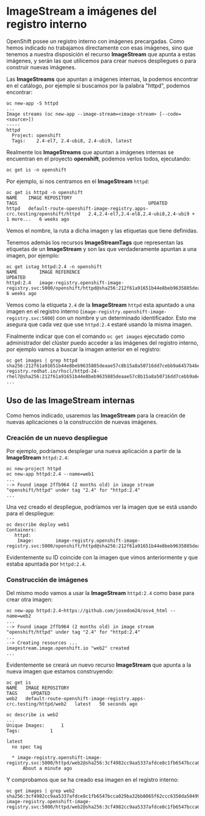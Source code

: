 # ImageStream a imágenes del registro interno

OpenShift posee un registro interno con imágenes precargadas. Como hemos indicado no trabajamos directamente con esas imágenes, sino que tenemos a nuestra disposición el recurso **ImageStream** que apunta a estas imágenes, y serán las que utilicemos para crear nuevos despliegues o para construir nuevas imágenes.

Las **ImageStreams** que apuntan a imágenes internas, la podemos encontrar en el catálogo, por ejemple si buscamos por la palabra "httpd", podemos encontrar:

    oc new-app -S httpd
    ...
    Image streams (oc new-app --image-stream=<image-stream> [--code=<source>])
    -----
    httpd
      Project: openshift
      Tags:    2.4-el7, 2.4-ubi8, 2.4-ubi9, latest

Realmente los **ImageStreams** que apuntan a imágenes internas se encuentran en el proyecto **openshift**, podemos verlos todos, ejecutando:

    oc get is -n openshift

Por ejemplo, si nos centramos en el **ImageStream** `httpd`:

    oc get is httpd -n openshift
    NAME    IMAGE REPOSITORY                                                          TAGS                                                UPDATED
    httpd   default-route-openshift-image-registry.apps-crc.testing/openshift/httpd   2.4,2.4-el7,2.4-el8,2.4-ubi8,2.4-ubi9 + 1 more...   6 weeks ago

Vemos el nombre, la ruta a dicha imagen y las etiquetas que tiene definidas.

Tenemos además los recursos **ImageStreamTags** que representan las etiquetas de un **ImageStream** y son las que verdaderamente apuntan a una imagen, por ejemplo:

    oc get istag httpd:2.4 -n openshift
    NAME        IMAGE REFERENCE                                                                                                                            UPDATED
    httpd:2.4   image-registry.openshift-image-registry.svc:5000/openshift/httpd@sha256:212f61a91651b44e8beb9635885deaae57c8b15a8a50716dd7cebb9a6457b4be   6 weeks ago

Vemos como la etiqueta `2.4` de la **ImageStream** `httpd` esta apuntado a una imagen en el registro interno (`image-registry.openshift-image-registry.svc:5000`) con un nombre y un determinado identificador. Esto me asegura que cada vez que use `httpd:2.4` estaré usando la misma imagen.

Finalmente indicar que con el comando `oc get images` ejecutado como administrador del clúster puedo acceder a las imágenes del registro interno, por ejemplo vamos a buscar la imagen anterior en el registro:

    oc get images | grep httpd
    sha256:212f61a91651b44e8beb9635885deaae57c8b15a8a50716dd7cebb9a6457b4be   registry.redhat.io/rhscl/httpd-24-rhel7@sha256:212f61a91651b44e8beb9635885deaae57c8b15a8a50716dd7cebb9a6457b4be
    ...
    
## Uso de las ImageStream internas

Como hemos indicado, usaremos las **ImageStream** para la creación de nuevas aplicaciones o la construcción de nuevas imágenes. 

### Creación de un nuevo despliegue

Por ejemplo, podríamos desplegar una nueva aplicación a partir de la **ImageStream** `httpd:2.4`:

    oc new-project httpd
    oc new-app httpd:2.4 --name=web1
    ...
    --> Found image 2ffb964 (2 months old) in image stream "openshift/httpd" under tag "2.4" for "httpd:2.4"
    ...

Una vez creado el despliegue, podríamos ver la imagen que se está usando para el despliegue:

    oc describe deploy web1
    Containers:
       httpd:
        Image:        image-registry.openshift-image-registry.svc:5000/openshift/httpd@sha256:212f61a91651b44e8beb9635885deaae57c8b15a8a50716dd7cebb9a6457b4be

Evidentemente su ID coincide con la imagen que vimos anteriormente y que estaba apuntada por `httpd:2.4`.

### Construcción de imágenes

Del mismo modo vamos a usar la **ImageStream** `httpd:2.4` como base para crear otra imagen:

    oc new-app httpd:2.4~https://github.com/josedom24/osv4_html --name=web2
    ...
    --> Found image 2ffb964 (2 months old) in image stream "openshift/httpd" under tag "2.4" for "httpd:2.4"
    ...
    --> Creating resources ...
    imagestream.image.openshift.io "web2" created
    ...

Evidentemente se creará un nuevo recurso **ImageStream** que apunta a la nueva imagen que estamos construyendo:

    oc get is
    NAME   IMAGE REPOSITORY                                                     TAGS     UPDATED
    web2   default-route-openshift-image-registry.apps-crc.testing/httpd/web2   latest   50 seconds ago

    oc describe is web2
    ...
    Unique Images:		1
    Tags:			1

    latest
      no spec tag

      * image-registry.openshift-image-registry.svc:5000/httpd/web2@sha256:3cf4982cc9aa5337afdce8c1fb6547bcca029ba32bb8065f62ccc6350da50499
          About a minute ago

Y comprobamos que se ha creado esa imagen en el registro interno:

    oc get images | grep web2
    sha256:3cf4982cc9aa5337afdce8c1fb6547bcca029ba32bb8065f62ccc6350da50499   image-registry.openshift-image-registry.svc:5000/httpd/web2@sha256:3cf4982cc9aa5337afdce8c1fb6547bcca029ba32bb8065f62ccc6350da50499
